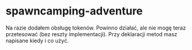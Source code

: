 spawncamping-adventure
======================
Na razie dodałem obsługę tokenów. Powinno działać, ale nie mogę teraz przetesować (bez reszty implementacji). Przy deklaracji metod masz napisane kiedy i co użyć.
